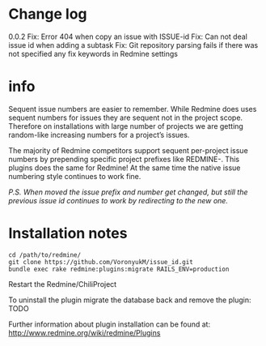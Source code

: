 # Change log

0.0.2
Fix: Error 404 when copy an issue with ISSUE-id
Fix: Can not deal issue id when adding a subtask 
Fix: Git repository parsing fails if there was not specified any fix keywords in Redmine settings

# info

Sequent issue numbers are easier to remember. While Redmine does uses sequent numbers for issues they are sequent not in the project scope. Therefore on installations with large number of projects we are getting random-like increasing numbers for a project’s issues.

The majority of Redmine competitors support sequent per-project issue numbers by prepending specific project prefixes like REDMINE-. This plugins does the same for Redmine! At the same time the native issue numbering style continues to work fine.

*P.S. When moved the issue prefix and number get changed, but still the previous issue id continues to work by redirecting to the new one.*

# Installation notes

```
cd /path/to/redmine/
git clone https://github.com/VoronyukM/issue_id.git
bundle exec rake redmine:plugins:migrate RAILS_ENV=production
```

Restart the Redmine/ChiliProject


To uninstall the plugin migrate the database back and remove the plugin:
TODO

Further information about plugin installation can be found at: http://www.redmine.org/wiki/redmine/Plugins
